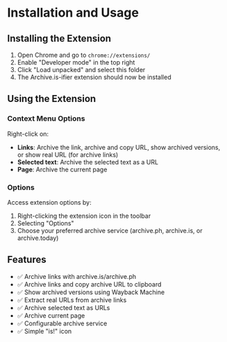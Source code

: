 # Installation and Usage

## Installing the Extension

1. Open Chrome and go to `chrome://extensions/`
2. Enable "Developer mode" in the top right
3. Click "Load unpacked" and select this folder
4. The Archive.is-ifier extension should now be installed

## Using the Extension

### Context Menu Options

Right-click on:
- **Links**: Archive the link, archive and copy URL, show archived versions, or show real URL (for archive links)
- **Selected text**: Archive the selected text as a URL
- **Page**: Archive the current page

### Options

Access extension options by:
1. Right-clicking the extension icon in the toolbar
2. Selecting "Options"
3. Choose your preferred archive service (archive.ph, archive.is, or archive.today)

## Features

- ✅ Archive links with archive.is/archive.ph
- ✅ Archive links and copy archive URL to clipboard  
- ✅ Show archived versions using Wayback Machine
- ✅ Extract real URLs from archive links
- ✅ Archive selected text as URLs
- ✅ Archive current page
- ✅ Configurable archive service
- ✅ Simple "is!" icon